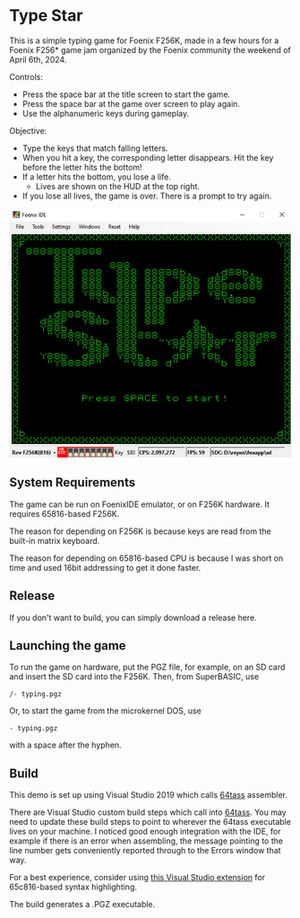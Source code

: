 # Type Star
This is a simple typing game for Foenix F256K, made in a few hours for a Foenix F256* game jam organized by the Foenix community the weekend of April 6th, 2024.

Controls:
* Press the space bar at the title screen to start the game.
* Press the space bar at the game over screen to play again.
* Use the alphanumeric keys during gameplay.

Objective:
* Type the keys that match falling letters.
* When you hit a key, the corresponding letter disappears. Hit the key before the letter hits the bottom!
* If a letter hits the bottom, you lose a life.
  * Lives are shown on the HUD at the top right.
* If you lose all lives, the game is over. There is a prompt to try again.

![alt text](https://raw.githubusercontent.com/clandrew/typestar/main/Images/TitleEmu.png?raw=true)

## System Requirements

The game can be run on FoenixIDE emulator, or on F256K hardware. It requires 65816-based F256K.

The reason for depending on F256K is because keys are read from the built-in matrix keyboard.

The reason for depending on 65816-based CPU is because I was short on time and used 16bit addressing to get it done faster.

## Release

If you don't want to build, you can simply download a release here.

## Launching the game

To run the game on hardware, put the PGZ file, for example, on an SD card and insert the SD card into the F256K. Then, from SuperBASIC, use 
```
/- typing.pgz
```

Or, to start the game from the microkernel DOS, use
```
- typing.pgz
```

with a space after the hyphen.


## Build

This demo is set up using Visual Studio 2019 which calls [64tass](https://tass64.sourceforge.net) assembler.

There are Visual Studio custom build steps which call into [64tass](https://tass64.sourceforge.net). You may need to update these build steps to point to wherever the 64tass executable lives on your machine. I noticed good enough integration with the IDE, for example if there is an error when assembling, the message pointing to the line number gets conveniently reported through to the Errors window that way.

For a best experience, consider using [this Visual Studio extension](https://github.com/clandrew/vscolorize65c816) for 65c816-based syntax highlighting.

The build generates a .PGZ executable.
